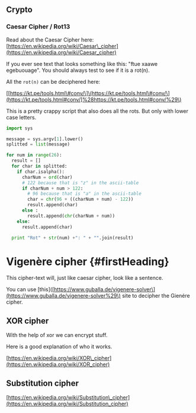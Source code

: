 ## Crypto

### Caesar Cipher / Rot13

Read about the Caesar Cipher here: [https://en.wikipedia.org/wiki/Caesar\_cipher](https://en.wikipedia.org/wiki/Caesar_cipher)

If you ever see text that looks something like this: "ftue xaawe egebuouage". You should always test to see if it is a rot\(n\).

All the `rot(n)` can be deciphered here:

\[[https://kt.pe/tools.html\#conv/\]\(https://kt.pe/tools.html\#conv/\](https://kt.pe/tools.html#conv/]%28https://kt.pe/tools.html#conv/%29\)

This is a pretty crappy script that also does all the rots. But only with lower case letters.

```py
import sys

message = sys.argv[1].lower()
splitted = list(message)

for num in range(26):
  result = []
  for char in splitted:
    if char.isalpha():
      charNum = ord(char)
      # 122 because that is "z" in the ascii-table
      if charNum + num > 122:
        # 96 because that is "a" in the ascii-table
        char = chr(96 + ((charNum + num) - 122))
        result.append(char)
      else :
        result.append(chr(charNum + num))
    else:
      result.append(char)

  print "Rot" + str(num) +": " + "".join(result)
```

# Vigenère cipher {#firstHeading}

This cipher-text will, just like caesar cipher, look like a sentence.

You can use \[this\]\([https://www.guballa.de/vigenere-solver\](https://www.guballa.de/vigenere-solver%29\) site to decipher the Gienére cipher.

## XOR cipher

With the help of xor we can encrypt stuff.

Here is a good explanation of who it works.

[https://en.wikipedia.org/wiki/XOR\_cipher](https://en.wikipedia.org/wiki/XOR_cipher)

## Substitution cipher

[https://en.wikipedia.org/wiki/Substitution\_cipher](https://en.wikipedia.org/wiki/Substitution_cipher)







